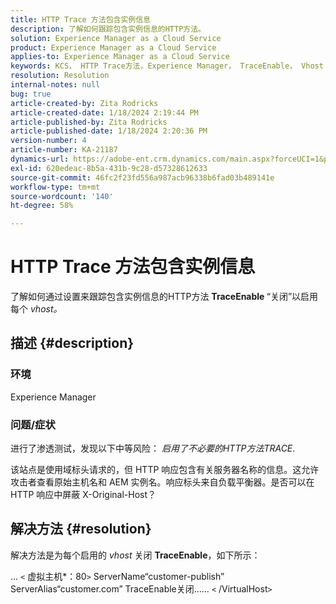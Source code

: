 ```yaml
---
title: HTTP Trace 方法包含实例信息
description: 了解如何跟踪包含实例信息的HTTP方法。
solution: Experience Manager as a Cloud Service
product: Experience Manager as a Cloud Service
applies-to: Experience Manager as a Cloud Service
keywords: KCS， HTTP Trace方法，Experience Manager， TraceEnable， Vhost
resolution: Resolution
internal-notes: null
bug: true
article-created-by: Zita Rodricks
article-created-date: 1/18/2024 2:19:44 PM
article-published-by: Zita Rodricks
article-published-date: 1/18/2024 2:20:36 PM
version-number: 4
article-number: KA-21187
dynamics-url: https://adobe-ent.crm.dynamics.com/main.aspx?forceUCI=1&pagetype=entityrecord&etn=knowledgearticle&id=41a8f49e-0cb6-ee11-a569-6045bd0065f9
exl-id: 620edeac-8b5a-431b-9c28-d57328612633
source-git-commit: 46fc2f23fd556a987acb96338b6fad03b489141e
workflow-type: tm+mt
source-wordcount: '140'
ht-degree: 58%

---
```


# HTTP Trace 方法包含实例信息


了解如何通过设置来跟踪包含实例信息的HTTP方法 <b>TraceEnable </b>“关闭”以启用每个 *vhost。*

## 描述 {#description}


### <b>环境</b>

Experience Manager



### <b>问题/症状</b>

进行了渗透测试，发现以下中等风险： *启用了不必要的HTTP方法TRACE*.

该站点是使用域标头请求的，但 HTTP 响应包含有关服务器名称的信息。这允许攻击者查看原始主机名和 AEM 实例名。响应标头来自负载平衡器。是否可以在 HTTP 响应中屏蔽 X-Original-Host？


## 解决方法 {#resolution}


解决方法是为每个启用的 *vhost* 关闭 <b>TraceEnable</b>，如下所示：

...
`<` 虚拟主机\*：80`>`
ServerName“customer-publish” ServerAlias“customer.com” TraceEnable关闭……
`<` /VirtualHost`>`
